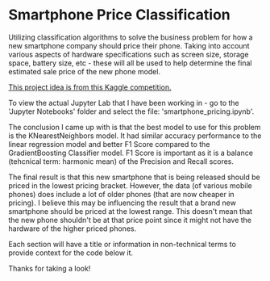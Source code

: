 # Smartphone Price Classification

Utilizing classification algorithms to solve the business problem for how a new smartphone company should price their phone.
Taking into account various aspects of hardware specifications such as screen size, storage space, battery size, etc - these will all be used to help determine the final estimated sale price of the new phone model.

[This project idea is from this Kaggle competition.](https://www.kaggle.com/iabhishekofficial/mobile-price-classification)

To view the actual Jupyter Lab that I have been working in - go to the 'Jupyter Notebooks' folder and select the file: 'smartphone_pricing.ipynb'.

The conclusion I came up with is that the best model to use for this problem is the KNearestNeighbors model.
It had similar accuracy performance to the linear regression model and better F1 Score compared to the GradientBoosting Classifier model.
F1 Score is important as it is a balance (tehcnical term: harmonic mean) of the Precision and Recall scores.

The final result is that this new smartphone that is being released should be priced in the lowest pricing bracket.
However, the data (of various mobile phones) does include a lot of older phones (that are now cheaper in pricing).
I believe this may be influencing the result that a brand new smartphone should be priced at the lowest range.
This doesn't mean that the new phone shouldn't be at that price point since it might not have the hardware of the higher priced phones.

Each section will have a title or information in non-technical terms to provide context for the code below it.

Thanks for taking a look!
